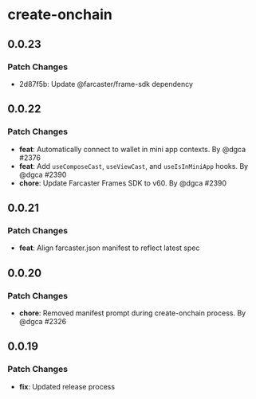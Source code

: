 # create-onchain

## 0.0.23

### Patch Changes

- 2d87f5b: Update @farcaster/frame-sdk dependency

## 0.0.22

### Patch Changes

- **feat**: Automatically connect to wallet in mini app contexts. By @dgca #2376
- **feat**: Add `useComposeCast`, `useViewCast`, and `useIsInMiniApp` hooks. By @dgca #2390
- **chore**: Update Farcaster Frames SDK to v60. By @dgca #2390

## 0.0.21

### Patch Changes

- **feat**: Align farcaster.json manifest to reflect latest spec

## 0.0.20

### Patch Changes

- **chore**: Removed manifest prompt during create-onchain process. By @dgca #2326

## 0.0.19

### Patch Changes

- **fix**: Updated release process
